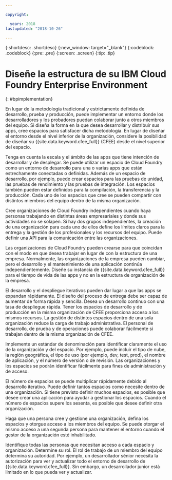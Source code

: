 ```yaml
---

copyright:

  years: 2018
lastupdated: "2018-10-26"

---
```


{:shortdesc: .shortdesc}
{:new_window: target="_blank"}
{:codeblock: .codeblock}
{:pre: .pre}
{:screen: .screen}
{:tip: .tip}

# Diseñe la estructura de su IBM Cloud Foundry Enterprise Environment
{: #bpimplementation}

En lugar de la metodología tradicional y estrictamente definida de desarrollo, prueba y producción, puede implementar un entorno donde los desarrolladores y los probadores puedan colaborar junto a otros miembros del equipo. Si diseña la forma en la que desea desarrollar y distribuir sus apps, cree espacios para satisfacer dicha metodología. En lugar de diseñar el entorno desde el nivel inferior de la organización, considere la posibilidad de diseñar su {{site.data.keyword.cfee_full}} (CFEE) desde el nivel superior del espacio.

Tenga en cuenta la escala y el ámbito de las apps que tiene intención de desarrollar y de desplegar. Se puede utilizar un espacio de Cloud Foundry como un entorno de desarrollo para una o varias apps que están estrechamente conectadas o definidas. Además de un espacio de desarrollo, por ejemplo, puede crear espacios para las pruebas de unidad, las pruebas de rendimiento y las pruebas de integración. Los espacios también pueden estar definidos para la compilación, la transferencia y la producción. Cada uno de los espacios que cree se pueden compartir con distintos miembros del equipo dentro de la misma organización.

Cree organizaciones de Cloud Foundry independientes cuando haya personas trabajando en distintas áreas empresariales y donde sus actividades no se solapen. Si hay dos grupos independientes, la creación de una organización para cada uno de ellos define los límites claros para la entrega y la gestión de los profesionales y los recursos del equipo. Puede definir una API para la comunicación entre las organizaciones.

Las organizaciones de Cloud Foundry pueden crearse para que coincidan con el modo en que desea trabajar en lugar de con la estructura de una empresa. Normalmente, las organizaciones de la empresa pueden cambiar, pero el desarrollo y el mantenimiento de una aplicación continúa independientemente. Diseñe su instancia de {{site.data.keyword.cfee_full}} para el tiempo de vida de las apps y no en la estructura de organización de la empresa.

El desarrollo y el despliegue iterativos pueden dar lugar a que las apps se expandan rápidamente. El diseño del proceso de entrega debe ser capaz de aumentar de forma rápida y sencilla. Desea un desarrollo continuo con una tasa de despliegue rápida. Tener los espacios de desarrollo y de producción en la misma organización de CFEE proporciona acceso a los mismos recursos. La gestión de distintos espacios dentro de una sola organización reduce la carga de trabajo administrativa. El personal de desarrollo, de prueba y de operaciones puede colaborar fácilmente si trabajan dentro de la misma organización de CFEE.

Implemente un estándar de denominación para identificar claramente el uso de la organización y del espacio. Por ejemplo, puede incluir el tipo de nube, la región geográfica, el tipo de uso (por ejemplo, dev, test, prod), el nombre de aplicación, y el número de versión o de revisión. Las organizaciones y los espacios se podrán identificar fácilmente para fines de administración y de acceso.  

El número de espacios se puede multiplicar rápidamente debido al desarrollo iterativo. Puede definir tantos espacios como necesite dentro de una organización. Si tiene previsto definir muchos espacios, es posible que desee crear una aplicación para ayudar a gestionar los espacios. Cuando el número de espacios supere los sesenta, es posible que desee definir otra organización.

Haga que una persona cree y gestione una organización, defina los espacios y otorgue acceso a los miembros del equipo. Se puede otorgar el mismo acceso a una segunda persona para mantener el entorno cuando el gestor de la organización esté inhabilitado.  

Identifique todas las personas que necesitan acceso a cada espacio y organización. Determine su rol. El rol de trabajo de un miembro del equipo determina su autoridad. Por ejemplo, un desarrollador sénior necesita la autorización para ver y actualizar todo el entorno de desarrollo de {{site.data.keyword.cfee_full}}. Sin embargo, un desarrollador junior está limitado en lo que pueda ver y actualizar.
